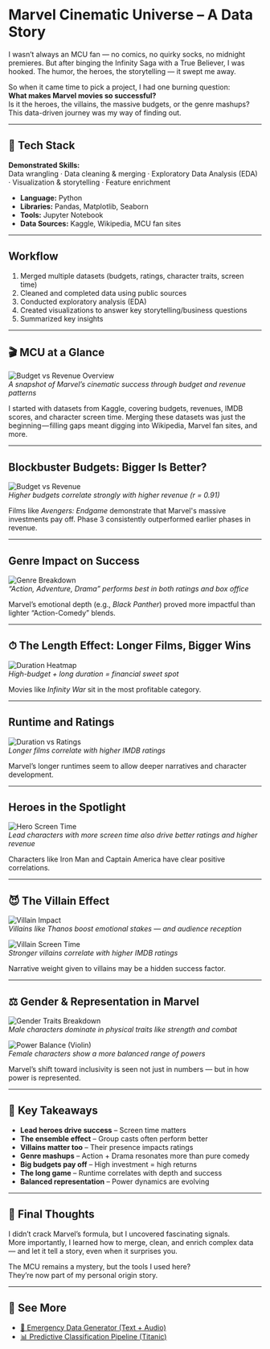# Marvel Cinematic Universe – A Data Story

I wasn’t always an MCU fan — no comics, no quirky socks, no midnight premieres. But after binging the Infinity Saga with a True Believer, I was hooked. The humor, the heroes, the storytelling — it swept me away.

So when it came time to pick a project, I had one burning question:  
**What makes Marvel movies so successful?**  
Is it the heroes, the villains, the massive budgets, or the genre mashups?  
This data-driven journey was my way of finding out.

---

## 🧰 Tech Stack
**Demonstrated Skills:**  
Data wrangling · Data cleaning & merging · Exploratory Data Analysis (EDA) · Visualization & storytelling · Feature enrichment
- **Language:** Python  
- **Libraries:** Pandas, Matplotlib, Seaborn  
- **Tools:** Jupyter Notebook  
- **Data Sources:** Kaggle, Wikipedia, MCU fan sites  

---

## Workflow

1. Merged multiple datasets (budgets, ratings, character traits, screen time)  
2. Cleaned and completed data using public sources  
3. Conducted exploratory analysis (EDA)  
4. Created visualizations to answer key storytelling/business questions  
5. Summarized key insights  

---

## 🎬 MCU at a Glance

![Budget vs Revenue Overview](images/marvel1.png)  
*A snapshot of Marvel’s cinematic success through budget and revenue patterns*

I started with datasets from Kaggle, covering budgets, revenues, IMDB scores, and character screen time. Merging these datasets was just the beginning — filling gaps meant digging into Wikipedia, Marvel fan sites, and more.

---

## Blockbuster Budgets: Bigger Is Better?

![Budget vs Revenue](images/budget_vs_revenue.png)  
*Higher budgets correlate strongly with higher revenue (r = 0.91)*

Films like *Avengers: Endgame* demonstrate that Marvel's massive investments pay off. Phase 3 consistently outperformed earlier phases in revenue.

---

## Genre Impact on Success

![Genre Breakdown](images/genre.png)  
*“Action, Adventure, Drama” performs best in both ratings and box office*

Marvel’s emotional depth (e.g., *Black Panther*) proved more impactful than lighter “Action-Comedy” blends.

---

## ⏱ The Length Effect: Longer Films, Bigger Wins

![Duration Heatmap](images/heatmaps.png)  
*High-budget + long duration = financial sweet spot*

Movies like *Infinity War* sit in the most profitable category.

---

## Runtime and Ratings

![Duration vs Ratings](images/marvel2.png)  
*Longer films correlate with higher IMDB ratings*

Marvel’s longer runtimes seem to allow deeper narratives and character development.

---

## Heroes in the Spotlight

![Hero Screen Time](images/character_screen_time.png)  
*Lead characters with more screen time also drive better ratings and higher revenue*

Characters like Iron Man and Captain America have clear positive correlations.

---

## 😈 The Villain Effect

![Villain Impact](images/marvel3.png)  
*Villains like Thanos boost emotional stakes — and audience reception*

![Villain Screen Time](images/screentime.png)  
*Stronger villains correlate with higher IMDB ratings*

Narrative weight given to villains may be a hidden success factor.

---

## ⚖️ Gender & Representation in Marvel

![Gender Traits Breakdown](images/gender_attributes.png)  
*Male characters dominate in physical traits like strength and combat*

![Power Balance (Violin)](images/gender_attributes_violin.png)  
*Female characters show a more balanced range of powers*

Marvel’s shift toward inclusivity is seen not just in numbers — but in how power is represented.

---

## 🔑 Key Takeaways

-  **Lead heroes drive success** – Screen time matters  
-  **The ensemble effect** – Group casts often perform better  
-  **Villains matter too** – Their presence impacts ratings  
-  **Genre mashups** – Action + Drama resonates more than pure comedy  
-  **Big budgets pay off** – High investment = high returns  
-  **The long game** – Runtime correlates with depth and success  
-  **Balanced representation** – Power dynamics are evolving

---

## 🧠 Final Thoughts

I didn’t crack Marvel’s formula, but I uncovered fascinating signals.  
More importantly, I learned how to merge, clean, and enrich complex data — and let it tell a story, even when it surprises you.

The MCU remains a mystery, but the tools I used here?  
They’re now part of my personal origin story.

---

## 📌 See More

- [🧠 Emergency Data Generator (Text + Audio)](https://github.com/AvivBachana/data_generator)  
- [📊 Predictive Classification Pipeline (Titanic)](https://github.com/AvivBachana/ML_FirstAssignment)  


